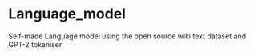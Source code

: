 # Language_model
Self-made Language model using the open source wiki text dataset and GPT-2 tokeniser
